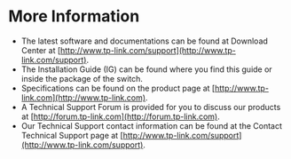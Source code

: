 # More Information

* The latest software and documentations can be found at Download Center at [http://www.tp-link.com/support](http://www.tp-link.com/support).
* The Installation Guide \(IG\) can be found where you find this guide or inside the package of the switch.
* Specifications can be found on the product page at [http://www.tp-link.com](http://www.tp-link.com).
* A Technical Support Forum is provided for you to discuss our products at [http://forum.tp-link.com](http://forum.tp-link.com).
* Our Technical Support contact information can be found at the Contact Technical Support page at [http://www.tp-link.com/support](http://www.tp-link.com/support).



